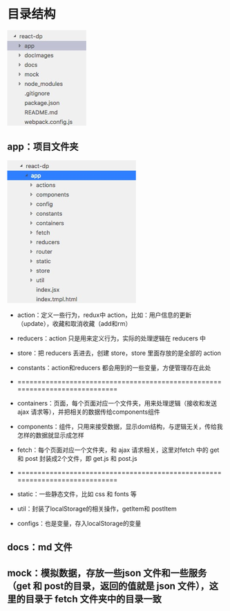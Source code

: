 # 目录结构

![](images/root1.png)

## app：项目文件夹

![](images/appRoot.png)

* action：定义一些行为，redux中 action，比如：用户信息的更新（update），收藏和取消收藏（add和rm）
* reducers：action 只是用来定义行为，实际的处理逻辑在 reducers 中
* store：把 reducers 丢进去，创建 store，store 里面存放的是全部的 action
* constants：action和reducers 都会用到的一些变量，方便管理存在此处

* ============================================================================
* containers：页面，每个页面对应一个文件夹，用来处理逻辑（接收和发送 ajax 请求等），并把相关的数据传给components组件
* components：组件，只用来接受数据，显示dom结构，与逻辑无关，传给我怎样的数据就显示成怎样
* fetch：每个页面对应一个文件夹，和 ajax 请求相关，这里对fetch 中的 get 和 post 封装成2个文件，即 get.js 和 post.js
* ============================================================================

* static：一些静态文件，比如 css 和 fonts 等
* util：封装了localStorage的相关操作，getItem和 postItem
* configs：也是变量，存入localStorage的变量

## docs：md 文件

## mock：模拟数据，存放一些json 文件和一些服务（get 和 post的目录，返回的值就是 json 文件），这里的目录于 fetch 文件夹中的目录一致

